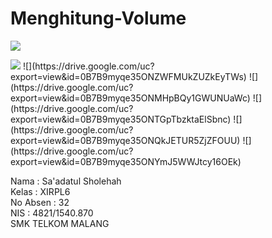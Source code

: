 # Menghitung-Volume

![](https://drive.google.com/uc?export=view&id=0B7B9myqe35ONTVAwWG5XTEp5Wkk)

<img src = "https://drive.google.com/uc?export=view&id=0B7B9myqe35ONOHF1MUlFdEV4VGs">
![](https://drive.google.com/uc?export=view&id=0B7B9myqe35ONZWFMUkZUZkEyTWs)
![](https://drive.google.com/uc?export=view&id=0B7B9myqe35ONMHpBQy1GWUNUaWc)
![](https://drive.google.com/uc?export=view&id=0B7B9myqe35ONTGpTbzktaElSbnc)
![](https://drive.google.com/uc?export=view&id=0B7B9myqe35ONQkJETUR5ZjZFOUU)
![](https://drive.google.com/uc?export=view&id=0B7B9myqe35ONYmJ5WWJtcy16OEk)

Nama : Sa'adatul Sholehah <br>
Kelas : XIRPL6 <br>
No Absen : 32 <br>
NIS : 4821/1540.870 <br>
SMK TELKOM MALANG
